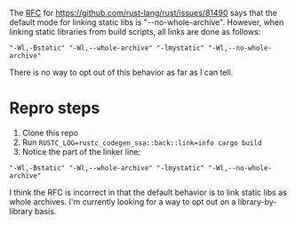 The
[RFC](https://github.com/rust-lang/rfcs/blob/master/text/2951-native-link-modifiers.md)
for https://github.com/rust-lang/rust/issues/81490 says that the default
mode for linking static libs is "--no-whole-archive". However, when
linking static libraries from build scripts, all links are done as
follows:

```
"-Wl,-Bstatic" "-Wl,--whole-archive" "-lmystatic" "-Wl,--no-whole-archive"
```

There is no way to opt out of this behavior as far as I can tell.

# Repro steps

1. Clone this repo
1. Run `RUSTC_LOG=rustc_codegen_ssa::back::link=info cargo build`
1. Notice the part of the linker line:
```
"-Wl,-Bstatic" "-Wl,--whole-archive" "-lmystatic" "-Wl,--no-whole-archive"
```

I think the RFC is incorrect in that the default behavior is to link
static libs as whole archives. I'm currently looking for a way to opt out
on a library-by-library basis.